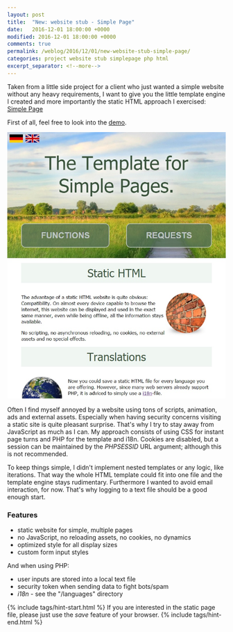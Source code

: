 ```yaml
---
layout: post
title:  "New: website stub - Simple Page"
date:   2016-12-01 18:00:00 +0000
modified: 2016-12-01 18:00:00 +0000 
comments: true
permalink: /weblog/2016/12/01/new-website-stub-simple-page/
categories: project website stub simplepage php html
excerpt_separator: <!--more-->
---
```


Taken from a little side project for a client who just wanted a simple website without any heavy requirements, I want to give you the little template engine I created and more importantly the static HTML approach I exercised: [Simple Page][simple]

<!--more-->

First of all, feel free to look into the [demo][demo].

![demo-image][simplepage0]

Often I find myself annoyed by a website using tons of scripts, animation, ads and external assets. Especially when having security concerns visiting a static site is quite pleasant surprise. That's why I try to stay away from JavaScript as much as I can. My approach consists of using CSS for instant page turns and PHP for the template and i18n. Cookies are disabled, but a session can be maintained by the *PHPSESSID* URL argument; although this is not recommended.

To keep things simple, I didn't implement nested templates or any logic, like iterations. That way the whole HTML template could fit into one file and the template engine stays rudimentary. Furthermore I wanted to avoid email interaction, for now. That's why logging to a text file should be a good enough start.

### Features

 - static website for simple, multiple pages
 - no JavaScript, no reloading assets, no cookies, no dynamics
 - optimized style for all display sizes
 - custom form input styles

And when using PHP:

 - user inputs are stored into a local text file
 - security token when sending data to fight bots/spam
 - *i18n* - see the "/languages" directory

{% include tags/hint-start.html %}
If you are interested in the static page file, please just use the *save* feature of your browser.
{% include tags/hint-end.html %}



[simple]: https://github.com/newtork/website-stub/tree/master/simplepage
[stub]: https://github.com/newtork/website-stub
[demo]: http://newtork.de/simplepage/
[simplepage0]: /content-images/simplepage0.jpg